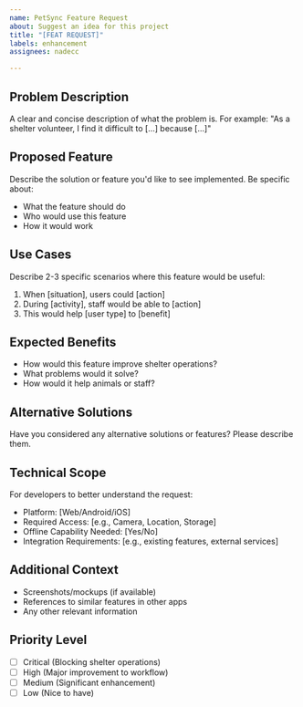 ```yaml
---
name: PetSync Feature Request
about: Suggest an idea for this project
title: "[FEAT REQUEST]"
labels: enhancement
assignees: nadecc

---
```


## Problem Description
A clear and concise description of what the problem is. For example:
"As a shelter volunteer, I find it difficult to [...] because [...]"

## Proposed Feature
Describe the solution or feature you'd like to see implemented. Be specific about:
- What the feature should do
- Who would use this feature
- How it would work

## Use Cases
Describe 2-3 specific scenarios where this feature would be useful:
1. When [situation], users could [action]
2. During [activity], staff would be able to [action]
3. This would help [user type] to [benefit]

## Expected Benefits
- How would this feature improve shelter operations?
- What problems would it solve?
- How would it help animals or staff?

## Alternative Solutions
Have you considered any alternative solutions or features? Please describe them.

## Technical Scope
For developers to better understand the request:
- Platform: [Web/Android/iOS]
- Required Access: [e.g., Camera, Location, Storage]
- Offline Capability Needed: [Yes/No]
- Integration Requirements: [e.g., existing features, external services]

## Additional Context
- Screenshots/mockups (if available)
- References to similar features in other apps
- Any other relevant information

## Priority Level
- [ ] Critical (Blocking shelter operations)
- [ ] High (Major improvement to workflow)
- [ ] Medium (Significant enhancement)
- [ ] Low (Nice to have)
